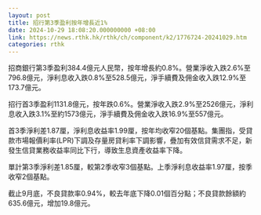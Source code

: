 ```yaml
---
layout: post
title: 招行第3季盈利按年增長近1%
date: 2024-10-29 18:08:20.000000000 +08:00
link: https://news.rthk.hk/rthk/ch/component/k2/1776724-20241029.htm
categories: rthk
---
```


招商銀行第3季盈利384.4億元人民幣，按年增長約0.8%。營業淨收入跌2.6%至796.8億元，淨利息收入跌0.8%至528.5億元，淨手續費及佣金收入跌12.9%至173.7億元。

招行首3季盈利1131.8億元，按年跌0.6%。營業淨收入跌2.9%至2526億元，淨利息收入跌3.1%至約1573億元，淨手續費及佣金收入跌16.9%至557億元。

首3季淨利差1.87厘，淨利息收益率1.99厘，按年均收窄20個基點。集團指，受貸款市場報價利率(LPR)下調及存量房貸利率下調影響，疊加有效信貸需求不足，新發生信貸業務收益率同比下行，導致生息資產收益率下降。

單計第3季淨利差1.85厘，較第2季收窄3個基點。上季淨利息收益率1.97厘，按季收窄2個基點。 

截止9月底，不良貸款率0.94%，較去年底下降0.01個百分點；不良貸款餘額約635.6億元，增加19.8億元。
